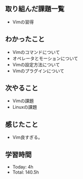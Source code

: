 ## 取り組んだ課題一覧
- Vimの習得
## わかったこと
- Vimのコマンドについて
- オペレータとモーションについて
- Vimの設定方法について
- Vimのプラグインについて
## 次やること
- Vimの課題
- Linuxの課題
## 感じたこと
- Vim良すぎる。
## 学習時間
- Today: 4h
- Total: 140.5h

<!--```toggl
LIST
FROM 2024-03-30 TO 2024-03-30
INCLUDE PROJECTS "HappinessChain", "Self-Study"
```-->
<!--```toggl
SUMMARY
FROM 2024-01-01 TO 2024-03-30
INCLUDE PROJECTS "HappinessChain", "Self-Study"
```-->
